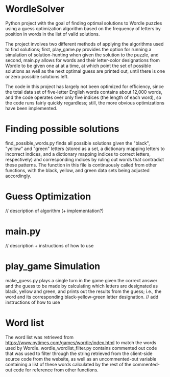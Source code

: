 # WordleSolver
Python project with the goal of finding optimal solutions to Wordle puzzles using a guess optimization algorithm based on the frequency of letters by position in words in the list of valid solutions. 

The project involves two different methods of applying the algorithms used to find solutions; first, play_game.py provides the option for running a simulation of solution-hunting when given the solution to the puzzle, and second, main.py allows for words and their letter-color designations from Wordle to be given one at at a time, at which point the set of possible solutions as well as the next optimal guess are printed out, until there is one or zero possible solutions left. 

The code in this project has largely not been optimized for efficiency, since the total data set of five-letter English words contains about 12,000 words, and the code operates over only five indices (the length of each word), so the code runs fairly quickly regardless; still, the more obvious optimizations have been implemented. 

# Finding possible solutions
find_possible_words.py finds all possible solutions given the "black", "yellow" and "green" letters (stored as a set, a dictionary mapping letters to incorrect indices, and a dictionary mapping indices to correct letters, respectively) and corresponding indices by ruling out words that contradict these patterns. The function in this file is continuously called from other functions, with the black, yellow, and green data sets being adjusted accordingly. 

# Guess Optimization
// description of algorithm (+ implementation?)

# main.py
// description + instructions of how to use


# play_game Simulation
make_guess.py plays a single turn in the game given the correct answer and the guess to be made by calculating which letters are designated as black, yellow and green, and prints out the results from the guess; i.e., the word and its corresponding black-yellow-green letter designation. 
// add instructions of how to use


# Word list
The word list was retrieved from https://www.nytimes.com/games/wordle/index.html to match the words used by Wordle. wordle_wordlist_filter.py contains commented out code that was used to filter through the string retrieved from the client-side source code from the website, as well as an uncommented-out variable containing a list of these words calculated by the rest of the commented-out code for reference from other functions. 
